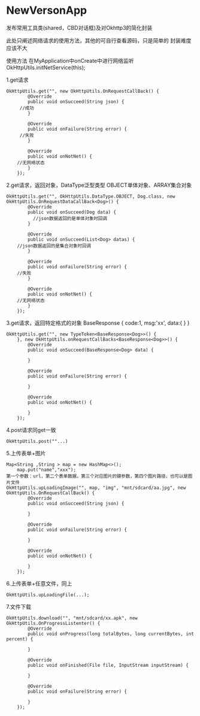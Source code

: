 # NewVersonApp
发布常用工具类(shared，CBD对话框)及对Okhttp3的简化封装

此处只阐述网络请求的使用方法，其他的可自行查看源码，只是简单的
封装难度应该不大

使用方法
在MyApplication中onCreate中进行网络监听
OkHttpUtils.initNetService(this);

1.get请求

    OkHttpUtils.get("", new OkHttpUtils.OnRequestCallBack() {
			@Override
			public void onSucceed(String json) {
         //成功
			}

			@Override
			public void onFailure(String error) {
         //失败
			}

			@Override
			public void onNotNet() {
        //无网络状态
			}
		});

2.get请求，返回对象，DataType泛型类型 OBJECT单体对象、ARRAY集合对象

    OkHttpUtils.get("", OkHttpUtils.DataType.OBJECT, Dog.class, new OkHttpUtils.OnRequestDataCallBack<Dog>() {
			@Override
			public void onSucceed(Dog data) {
			  //json数据返回的是单体对象时回调
			}

			@Override
			public void onSucceed(List<Dog> datas) {
        //json数据返回的是集合对象时回调
			}

			@Override
			public void onFailure(String error) {
        //失败
			}

			@Override
			public void onNotNet() {
        //无网络状态
			}
		});
   3.get请求，返回特定格式的对象 BaseResponse<T>
   {
     code:1,
     msg:'xx',
     data:{
     }
   }
	
    OkHttpUtils.get("", new TypeToken<BaseResponse<Dog>>() {
		}, new OkHttpUtils.onRequestCallBacks<BaseResponse<Dog>>() {
			@Override
			public void onSucceed(BaseResponse<Dog> data) {

			}

			@Override
			public void onFailure(String error) {

			}

			@Override
			public void onNotNet() {

			}
		});
		
		
    
   4.post请求同get一致 
    
    OkHttpUtils.post(""...)
    
   5.上传表单+图片
    
    Map<String ,String > map = new HashMap<>();
		map.put("name","xxx");
    第一个参数：url，第二个表单数据，第三个对应图片的键参数，第四个图片路径，也可以是图片文件
    OkHttpUtils.upLoadingImage("", map, "img", "mnt/sdcard/aa.jpg", new OkHttpUtils.OnRequestCallBack() {
			@Override
			public void onSucceed(String json) {
				
			}

			@Override
			public void onFailure(String error) {

			}

			@Override
			public void onNotNet() {

			}
		});
    
  6.上传表单+任意文件，同上
    
    OkHttpUtils.upLoadingFile(...);
    
  7.文件下载
    
    OkHttpUtils.download("", "mnt/sdcard/xx.apk", new OkHttpUtils.OnProgressListenter() {
			@Override
			public void onProgress(long totalBytes, long currentBytes, int percent) {
				
			}

			@Override
			public void onFinished(File file, InputStream inputStream) {

			}

			@Override
			public void onFailure(String error) {

			}
		});


